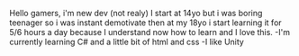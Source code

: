 Hello gamers, i'm new dev (not realy) I start at 14yo but i was boring teenager so i was instant demotivate
then at my 18yo i start learning it for 5/6 hours a day because I understand now how to learn and I love this.
-I'm currently learning C# and a little bit of html and css
-I like Unity

<!---
ZoxDev/ZoxDev is a ✨ special ✨ repository because its `README.md` (this file) appears on your GitHub profile.
You can click the Preview link to take a look at your changes.
--->
